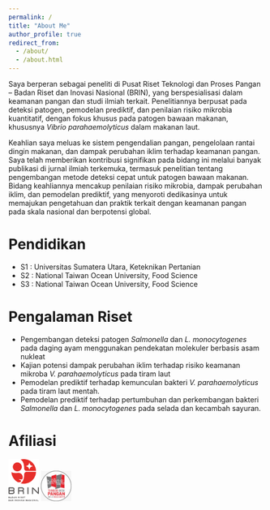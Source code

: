 ```yaml
---
permalink: /
title: "About Me"
author_profile: true
redirect_from: 
  - /about/
  - /about.html
---
```


Saya berperan sebagai peneliti di Pusat Riset Teknologi dan Proses Pangan – Badan Riset dan Inovasi Nasional (BRIN), yang berspesialisasi dalam keamanan pangan dan studi ilmiah terkait. Penelitiannya berpusat pada deteksi patogen, pemodelan prediktif, dan penilaian risiko mikrobia kuantitatif, dengan fokus khusus pada patogen bawaan makanan, khususnya <em>Vibrio parahaemolyticus</em> dalam makanan laut.

Keahlian saya meluas ke sistem pengendalian pangan, pengelolaan rantai dingin makanan, dan dampak perubahan iklim terhadap keamanan pangan. Saya telah memberikan kontribusi signifikan pada bidang ini melalui banyak publikasi di jurnal ilmiah terkemuka, termasuk penelitian tentang pengembangan metode deteksi cepat untuk patogen bawaan makanan. Bidang keahliannya mencakup penilaian risiko mikrobia, dampak perubahan iklim, dan pemodelan prediktif, yang menyoroti dedikasinya untuk memajukan pengetahuan dan praktik terkait dengan keamanan pangan pada skala nasional dan berpotensi global.

Pendidikan 
=====
* S1 : Universitas Sumatera Utara, Keteknikan Pertanian
* S2 : National Taiwan Ocean University, Food Science
* S3 : National Taiwan Ocean University, Food Science

Pengalaman Riset 
=====
* Pengembangan deteksi patogen <em>Salmonella</em> dan <em>L. monocytogenes</em> pada daging ayam menggunakan pendekatan molekuler berbasis asam nukleat
* Kajian potensi dampak perubahan iklim terhadap risiko keamanan mikroba <em>V. parahaemolyticus</em> pada tiram laut
* Pemodelan prediktif terhadap kemunculan bakteri <em>V. parahaemolyticus</em> pada tiram laut mentah.
* Pemodelan prediktif terhadap pertumbuhan dan perkembangan bakteri <em>Salmonella</em> dan <em>L. monocytogenes</em> pada selada dan kecambah sayuran.

Afiliasi 
=====
<img src = "images/logo_brin.png" width = "60" /> 
<img src = "images/logo_prtpp.png" width = "60" />